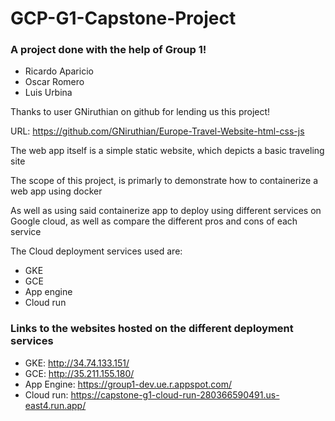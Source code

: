 # GCP-G1-Capstone-Project
### A project done with the help of Group 1!
- Ricardo Aparicio
- Oscar Romero
- Luis Urbina

Thanks to user GNiruthian on github for lending us this project!

URL: https://github.com/GNiruthian/Europe-Travel-Website-html-css-js

The web app itself is a simple static website, which depicts a basic traveling site

The scope of this project, is primarly to demonstrate how to containerize a web app using docker

As well as using said containerize app to deploy using different services on Google cloud, as well as compare the different pros and cons of each service

The Cloud deployment services used are:
- GKE
- GCE
- App engine
- Cloud run
### Links to the websites hosted on the different deployment services
- GKE: http://34.74.133.151/
- GCE: http://35.211.155.180/
- App Engine: https://group1-dev.ue.r.appspot.com/
- Cloud run: https://capstone-g1-cloud-run-280366590491.us-east4.run.app/
